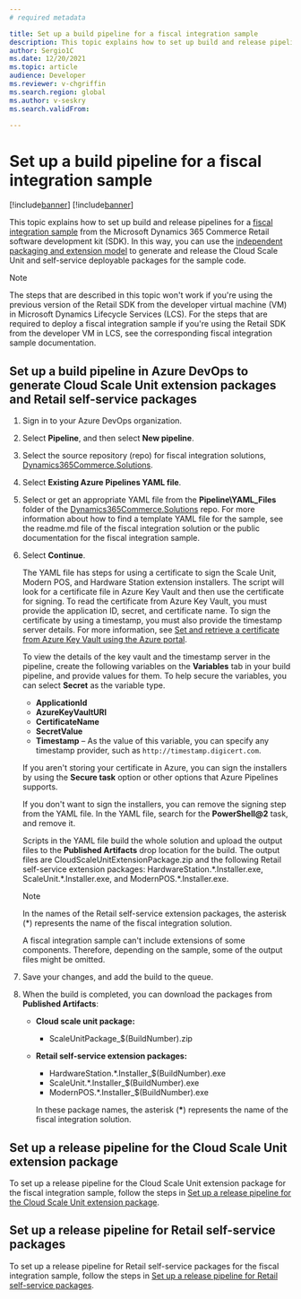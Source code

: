 ```yaml
---
# required metadata

title: Set up a build pipeline for a fiscal integration sample
description: This topic explains how to set up build and release pipelines for a fiscal integration sample from the Microsoft Dynamics 365 Commerce Retail software development kit (SDK) so that you can generate and release the Cloud Scale Unit and self-service deployable packages for the sample code.
author: Sergio1C
ms.date: 12/20/2021
ms.topic: article
audience: Developer
ms.reviewer: v-chgriffin
ms.search.region: global
ms.author: v-seskry
ms.search.validFrom:

---
```


# Set up a build pipeline for a fiscal integration sample

[!include[banner](../includes/banner.md)]
[!include[banner](../includes/preview-banner.md)]

This topic explains how to set up build and release pipelines for a [fiscal integration sample](fiscal-integration-for-retail-channel.md#fiscal-registration-process-and-fiscal-integration-samples-for-fiscal-devices) from the Microsoft Dynamics 365 Commerce Retail software development kit (SDK). In this way, you can use the [independent packaging and extension model](../dev-itpro/build-pipeline.md) to generate and release the Cloud Scale Unit and self-service deployable packages for the sample code.

> [!NOTE]
> The steps that are described in this topic won't work if you're using the previous version of the Retail SDK from the developer virtual machine (VM) in Microsoft Dynamics Lifecycle Services (LCS). For the steps that are required to deploy a fiscal integration sample if you're using the Retail SDK from the developer VM in LCS, see the corresponding fiscal integration sample documentation.

## Set up a build pipeline in Azure DevOps to generate Cloud Scale Unit extension packages and Retail self-service packages

1. Sign in to your Azure DevOps organization.
1. Select **Pipeline**, and then select **New pipeline**.
1. Select the source repository (repo) for fiscal integration solutions, [Dynamics365Commerce.Solutions](https://github.com/microsoft/Dynamics365Commerce.Solutions).
1. Select **Existing Azure Pipelines YAML file**.
1. Select or get an appropriate YAML file from the **Pipeline\\YAML_Files** folder of the [Dynamics365Commerce.Solutions](https://github.com/microsoft/Dynamics365Commerce.Solutions) repo. For more information about how to find a template YAML file for the sample, see the readme.md file of the fiscal integration solution or the public documentation for the fiscal integration sample.
1. Select **Continue**.

    The YAML file has steps for using a certificate to sign the Scale Unit, Modern POS, and Hardware Station extension installers. The script will look for a certificate file in Azure Key Vault and then use the certificate for signing. To read the certificate from Azure Key Vault, you must provide the application ID, secret, and certificate name. To sign the certificate by using a timestamp, you must also provide the timestamp server details. For more information, see [Set and retrieve a certificate from Azure Key Vault using the Azure portal](/azure/key-vault/certificates/quick-create-portal).

    To view the details of the key vault and the timestamp server in the pipeline, create the following variables on the **Variables** tab in your build pipeline, and provide values for them. To help secure the variables, you can select **Secret** as the variable type.

    - **ApplicationId**
    - **AzureKeyVaultURI**
    - **CertificateName**
    - **SecretValue**
    - **Timestamp** – As the value of this variable, you can specify any timestamp provider, such as `http://timestamp.digicert.com`.

    If you aren't storing your certificate in Azure, you can sign the installers by using the **Secure task** option or other options that Azure Pipelines supports.

    If you don't want to sign the installers, you can remove the signing step from the YAML file. In the YAML file, search for the **PowerShell\@2** task, and remove it.

    Scripts in the YAML file build the whole solution and upload the output files to the **Published Artifacts** drop location for the build. The output files are CloudScaleUnitExtensionPackage.zip and the following Retail self-service extension packages: HardwareStation.\*.Installer.exe, ScaleUnit.\*.Installer.exe, and ModernPOS.\*.Installer.exe.

    > [!NOTE]
    > In the names of the Retail self-service extension packages, the asterisk (\*) represents the name of the fiscal integration solution.
    >
    > A fiscal integration sample can't include extensions of some components. Therefore, depending on the sample, some of the output files might be omitted.

1. Save your changes, and add the build to the queue.
1. When the build is completed, you can download the packages from **Published Artifacts**:

    - **Cloud scale unit package:**

        - ScaleUnitPackage_$(BuildNumber).zip

    - **Retail self-service extension packages:**

        - HardwareStation.\*.Installer_$(BuildNumber).exe
        - ScaleUnit.\*.Installer_$(BuildNumber).exe
        - ModernPOS.\*.Installer_$(BuildNumber).exe

        In these package names, the asterisk (**\***) represents the name of the fiscal integration solution.

## Set up a release pipeline for the Cloud Scale Unit extension package

To set up a release pipeline for the Cloud Scale Unit extension package for the fiscal integration sample, follow the steps in [Set up a release pipeline for the Cloud Scale Unit extension package](../dev-itpro/build-pipeline.md#set-up-a-release-pipeline-for-the-cloud-scale-unit-extension-package).

## Set up a release pipeline for Retail self-service packages

To set up a release pipeline for Retail self-service packages for the fiscal integration sample, follow the steps in [Set up a release pipeline for Retail self-service packages](../../commerce/dev-itpro/build-pipeline.md#set-up-a-release-pipeline-for-retail-self-service-packages).
